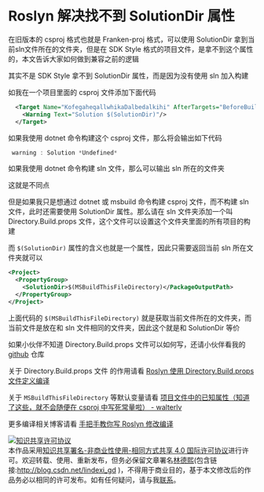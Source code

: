 # Roslyn 解决找不到 SolutionDir 属性

在旧版本的 csproj 格式也就是 Franken-proj 格式，可以使用 SolutionDir 拿到当前sln文件所在的文件夹，但是在 SDK Style 格式的项目文件，是拿不到这个属性的，本文告诉大家如何做到兼容之前的逻辑

<!--more-->
<!-- CreateTime:2020/8/31 19:06:05 -->

<!-- 发布 -->

其实不是 SDK Style 拿不到 SolutionDir 属性，而是因为没有使用 sln 加入构建

如我在一个项目里面的 csproj 文件添加下面代码

```xml
  <Target Name="KofegaheqallwhikaDalbedalkihi" AfterTargets="BeforeBuild">
    <Warning Text="Solution $(SolutionDir)"/>
  </Target>
```

如果我使用 dotnet 命令构建这个 csproj 文件，那么将会输出如下代码

```csharp
 warning : Solution *Undefined*
```

如果我使用 dotnet 命令构建 sln 文件，那么可以输出 sln 所在的文件夹

这就是不同点

但是如果我只是想通过 dotnet 或 msbuild 命令构建 csproj 文件，而不构建 sln 文件，此时还需要使用 SolutionDir 属性。那么请在 sln 文件夹添加一个叫 Directory.Build.props 文件，这个文件可以设置这个文件夹里面的所有项目的构建

而 `$(SolutionDir)` 属性的含义也就是一个属性，因此只需要返回当前 sln 所在文件夹就可以

```xml
<Project>
  <PropertyGroup>
    <SolutionDir>$(MSBuildThisFileDirectory)</PackageOutputPath>
  </PropertyGroup>
</Project>
```

上面代码的 `$(MSBuildThisFileDirectory)` 就是获取当前文件所在的文件夹，而当前文件是放在和 sln 文件相同的文件夹，因此这个就是和 SolutionDir 等价

如果小伙伴不知道 Directory.Build.props 文件可以如何写，还请小伙伴看我的 [github](https://github.com/lindexi/lindexi_gd/tree/e6c7f883b16a18b1125a37b954580ff592e3807c/BaljuhairhearkelfereKakikunall) 仓库

关于 Directory.Build.props 文件 的作用请看 [Roslyn 使用 Directory.Build.props 文件定义编译](https://blog.lindexi.com/post/Roslyn-%E4%BD%BF%E7%94%A8-Directory.Build.props-%E6%96%87%E4%BB%B6%E5%AE%9A%E4%B9%89%E7%BC%96%E8%AF%91.html )

关于 `MSBuildThisFileDirectory` 等默认变量请看 [项目文件中的已知属性（知道了这些，就不会随便在 csproj 中写死常量啦） - walterlv](https://blog.walterlv.com/post/known-properties-in-csproj.html )

更多编译相关博客请看 [手把手教你写 Roslyn 修改编译](https://blog.lindexi.com/post/roslyn.html )

<a rel="license" href="http://creativecommons.org/licenses/by-nc-sa/4.0/"><img alt="知识共享许可协议" style="border-width:0" src="https://i.creativecommons.org/l/by-nc-sa/4.0/88x31.png" /></a><br />本作品采用<a rel="license" href="http://creativecommons.org/licenses/by-nc-sa/4.0/">知识共享署名-非商业性使用-相同方式共享 4.0 国际许可协议</a>进行许可。欢迎转载、使用、重新发布，但务必保留文章署名[林德熙](http://blog.csdn.net/lindexi_gd)(包含链接:http://blog.csdn.net/lindexi_gd )，不得用于商业目的，基于本文修改后的作品务必以相同的许可发布。如有任何疑问，请与我[联系](mailto:lindexi_gd@163.com)。
